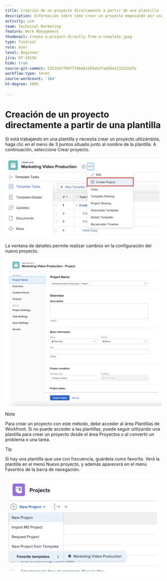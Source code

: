 ```yaml
---
title: Creación de un proyecto directamente a partir de una plantilla
description: Información sobre cómo crear un proyecto empezando por una plantilla ya creada.
activity: use
team: Technical Marketing
feature: Work Management
thumbnail: create-a-project-directly-from-a-template.jpeg
type: Tutorial
role: User
level: Beginner
jira: KT-10156
hide: true
source-git-commit: 2351b6ff9977fd8a81289ab2fad28e21322d347e
workflow-type: tm+mt
source-wordcount: '164'
ht-degree: 100%

---
```


# Creación de un proyecto directamente a partir de una plantilla

Si está trabajando en una plantilla y necesita crear un proyecto utilizándola, haga clic en el menú de 3 puntos situado junto al nombre de la plantilla. A continuación, seleccione Crear proyecto.

![Opción Crear proyecto en el menú](assets/direct-template-01.png)

La ventana de detalles permite realizar cambios en la configuración del nuevo proyecto.

![Página de creación del proyecto](assets/direct-template-02.png)

>[!NOTE]
>
>Para crear un proyecto con este método, debe acceder al área Plantillas de Workfront. Si no puede acceder a las plantillas, puede seguir utilizando una plantilla para crear un proyecto desde el área Proyectos o al convertir un problema o una tarea.

>[!TIP]
>
>Si hay una plantilla que use con frecuencia, guárdela como favorita. Verá la plantilla en el menú Nuevo proyecto, y además aparecerá en el menú Favoritos de la barra de navegación.


![Nuevas plantillas en favoritos del proyecto](assets/direct-template-03.png)
